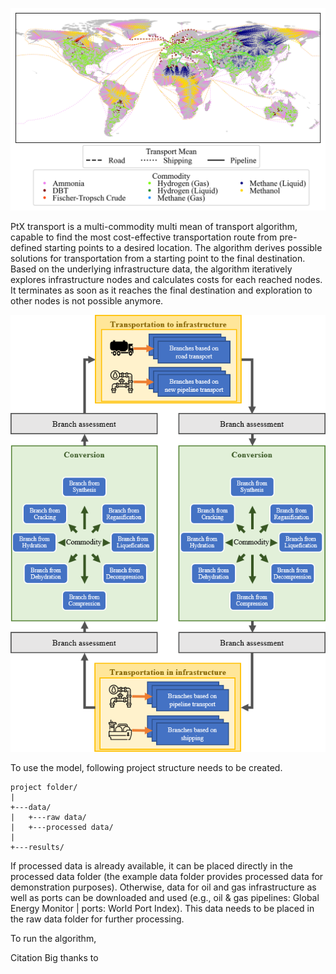 ![](images/routes.png)

PtX transport is a multi-commodity multi mean of transport algorithm, capable to find the most cost-effective transportation route from pre-defined starting points to a desired location. The algorithm derives possible solutions for transportation from a starting point to the final destination. Based on the underlying infrastructure data, the algorithm iteratively explores infrastructure nodes and calculates costs for each reached nodes. It terminates as soon as it reaches the final destination and exploration to other nodes is not possible anymore.

![Graphical abstract of the approach](images/graphical_abstract.png)

To use the model, following project structure needs to be created.

    project folder/
    |   
    +---data/
    |   +---raw data/
    |   +---processed data/
    |   
    +---results/

If processed data is already available, it can be placed directly in the processed data folder (the example data folder provides processed data for demonstration purposes). Otherwise, data for oil and gas infrastructure as well as ports can be downloaded and used (e.g., oil & gas pipelines: Global Energy Monitor | ports: World Port Index). This data needs to be placed in the raw data folder for further processing.

To run the algorithm, 

Citation
Big thanks to
